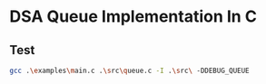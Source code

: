 # DSA Queue Implementation In C

## Test

```bash
gcc .\examples\main.c .\src\queue.c -I .\src\ -DDEBUG_QUEUE
```
